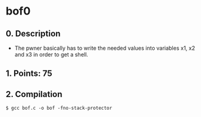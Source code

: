 # bof0

## 0. Description
* The pwner basically has to write the needed values into variables x1, x2 and x3 in order to get a shell.

## 1. Points: 75

## 2. Compilation

```
$ gcc bof.c -o bof -fno-stack-protector
```

